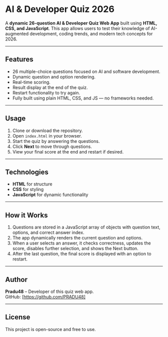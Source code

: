 # AI & Developer Quiz 2026

A **dynamic 26-question AI & Developer Quiz Web App** built using **HTML, CSS, and JavaScript**. This app allows users to test their knowledge of AI-augmented development, coding trends, and modern tech concepts for 2026.

---

## Features

- 26 multiple-choice questions focused on AI and software development.
- Dynamic question and option rendering.
- Real-time scoring.
- Result display at the end of the quiz.
- Restart functionality to try again.
- Fully built using plain HTML, CSS, and JS — no frameworks needed.

---

## Usage

1. Clone or download the repository.
2. Open `index.html` in your browser.
3. Start the quiz by answering the questions.
4. Click **Next** to move through questions.
5. View your final score at the end and restart if desired.

---

## Technologies

- **HTML** for structure
- **CSS** for styling
- **JavaScript** for dynamic functionality

---

## How it Works

1. Questions are stored in a JavaScript array of objects with question text, options, and correct answer index.
2. The app dynamically renders the current question and options.
3. When a user selects an answer, it checks correctness, updates the score, disables further selection, and shows the Next button.
4. After the last question, the final score is displayed with an option to restart.

---

## Author

**Pradu48** – Developer of this quiz web app.  
GitHub: [https://github.com/PRADU48]

---

## License

This project is open-source and free to use.